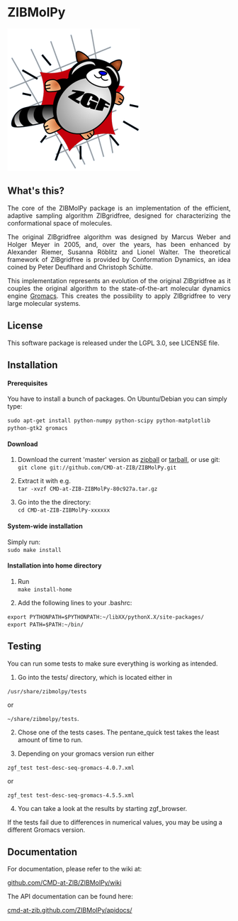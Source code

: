 ZIBMolPy
========

![ZIBMolPy](https://github.com/CMD-at-ZIB/ZIBMolPy/raw/master/docu/zgf_logo_trans_small.png)

What's this?
------------

<p align="justify">The core of the ZIBMolPy package is an implementation of the efficient, adaptive sampling algorithm ZIBgridfree, designed for characterizing the conformational space of molecules.</p>

<p align="justify">The original ZIBgridfree algorithm was designed by Marcus Weber and Holger Meyer in 2005, and, over the years, has been enhanced by Alexander Riemer, Susanna Röblitz and Lionel Walter. The theoretical framework of ZIBgridfree is provided by Conformation Dynamics, an idea coined by Peter Deuflhard and Christoph Schütte.</p>

<p align="justify">This implementation represents an evolution of the original ZIBgridfree as it couples the original algorithm to the state-of-the-art molecular dynamics engine <a href="http://www.gromacs.org">Gromacs</a>. This creates the possibility to apply ZIBgridfree to very large molecular systems.</p>

License
-------

This software package is released under the LGPL 3.0, see LICENSE file.

Installation
------------

#### Prerequisites

You have to install a bunch of packages. On Ubuntu/Debian you can simply type:

`sudo apt-get install python-numpy python-scipy python-matplotlib python-gtk2 gromacs`

#### Download

1. Download the current 'master' version as [zipball](https://github.com/CMD-at-ZIB/ZIBMolPy/zipball/master) or [tarball](https://github.com/CMD-at-ZIB/ZIBMolPy/tarball/master), or use git: <br />
`git clone git://github.com/CMD-at-ZIB/ZIBMolPy.git`

2. Extract it with e.g. <br />
`tar -xvzf CMD-at-ZIB-ZIBMolPy-80c927a.tar.gz`

3. Go into the the directory: <br />
`cd CMD-at-ZIB-ZIBMolPy-xxxxxx`

#### System-wide installation

Simply run: <br />
`sudo make install`

#### Installation into home directory

1. Run <br />
`make install-home`

2. Add the following lines to your .bashrc:

`export PYTHONPATH=$PYTHONPATH:~/libXX/pythonX.X/site-packages/` <br />
`export PATH=$PATH:~/bin/`

Testing
-------

You can run some tests to make sure everything is working as intended.

1. Go into the tests/ directory, which is located either in <br />

`/usr/share/zibmolpy/tests`

or <br />

`~/share/zibmolpy/tests`.

2. Chose one of the tests cases. The pentane_quick test takes the least amount of time to run.

3. Depending on your gromacs version run either <br />

`zgf_test test-desc-seq-gromacs-4.0.7.xml` <br />

or <br />

`zgf_test test-desc-seq-gromacs-4.5.5.xml`

4. You can take a look at the results by starting zgf_browser.

If the tests fail due to differences in numerical values, you may be using a different Gromacs version.

Documentation
-------------

For documentation, please refer to the wiki at:

[github.com/CMD-at-ZIB/ZIBMolPy/wiki](https://github.com/CMD-at-ZIB/ZIBMolPy/wiki)

The API documentation can be found here:

[cmd-at-zib.github.com/ZIBMolPy/apidocs/](http://cmd-at-zib.github.com/ZIBMolPy/apidocs/)
